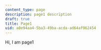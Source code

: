 ```yaml
---
content_type: page
description: page1 description
draft: true
title: Page1
uid: a0e94aa4-5ba3-49ba-acda-ad64af962454
---
```

Hi, I am page1